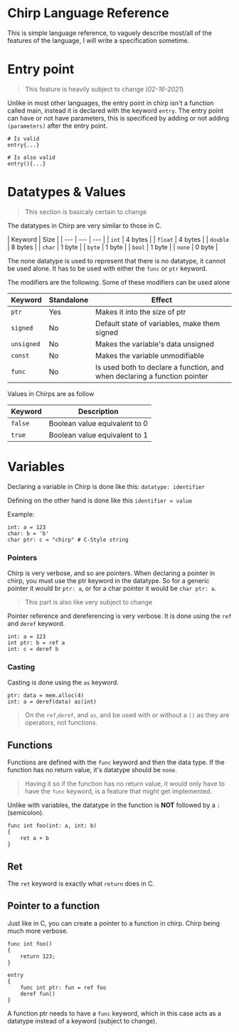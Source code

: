 # Chirp Language Reference

This is simple language reference, to vaguely describe most/all of the features of the language, I will write a specification sometime.

# Entry point

> This feature is heavily subject to change (*02-16-2021*)

Unlike in most other languages, the entry point in chirp isn't a function called main, instead it is declared with the keyword ``entry``. The entry point can have or not have parameters, this is specificed by adding or not adding ``(parameters)`` after the entry point.

```ch
# Is valid
entry{...}

# Is also valid
entry(){...}
```

# Datatypes & Values

> This section is basicaly certain to change

The datatypes in Chirp are very similar to those in C.

| Keyword | Size |
| --- | --- | --- |
| ``int`` | 4 bytes |
| ``float`` | 4 bytes |
| ``double`` | 8 bytes |
| ``char`` | 1 byte |
| ``byte`` | 1 byte |
| ``bool`` | 1 byte |
| ``none`` | 0 byte |

The none datatype is used to represent that there is no datatype, it cannot be used alone. It has to be used with either the ``func`` or ``ptr`` keyword.

The modifiers are the following. Some of these modifiers can be used alone

| Keyword | Standalone | Effect |
| --- | --- | --- |
| ``ptr`` | Yes | Makes it into the size of ptr |
| ``signed`` | No | Default state of variables, make them signed |
| ``unsigned`` | No | Makes the variable's data unsigned |
| ``const`` | No | Makes the variable unmodifiable |
| ``func`` | No | Is used both to declare a function, and when declaring a function pointer|

Values in Chirps are as follow

| Keyword | Description |
| --- | --- |
|``false``|Boolean value equivalent to 0|
|``true``|Boolean value equivalent to 1|


# Variables

Declaring a variable in Chirp is done like this:
``datatype: identifier``

Defining on the other hand is done like this
``identifier = value``

Example: 
```
int: a = 123
char: b = 'b'
char ptr: c = "chirp" # C-Style string
```

### Pointers

Chirp is very verbose, and so are pointers. When declaring a pointer in chirp, you must use the ptr keyword in the datatype. So for a generic pointer it would br ``ptr: a``, or for a char pointer it would be ``char ptr: a``.

> This part is also like very subject to change

Pointer reference and dereferencing is very verbose. It is done using the ``ref`` and ``deref`` keyword.

```ch
int: a = 123
int ptr: b = ref a
int: c = deref b
```

### Casting

Casting is done using the ``as`` keyword.

```ch
ptr: data = mem.alloc(4)
int: a = deref(data) as(int)
```

> On the ``ref``,``deref``, and ``as``, and be used with or without a ``()`` as they are operators, not functions.

## Functions

Functions are defined with the ``func`` keyword and then the data type. If the function has no return value, it's datatype should be ``none``.

> Having it so if the function has no return value, it would only have to have the ``func`` keyword, is a feature that might get implemented.

Unlike with variables, the datatype in the function is **NOT** followed by a ``:``(semicolon).

```
func int foo(int: a, int: b)
{
    ret a + b
}
```

## Ret

The ``ret`` keyword is exactly what ``return`` does in C.

## Pointer to a function

Just like in C, you can create a pointer to a function in chirp. Chirp being much more verbose.

```ch
func int foo()
{
    return 123;
}

entry
{
    func int ptr: fun = ref foo
    deref fun()
}
```

A function ptr needs to have a ``func`` keyword, which in this case acts as a datatype instead of a keyword (subject to change).